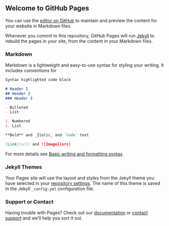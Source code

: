 ## Welcome to GitHub Pages

You can use the [editor on GitHub]({{{editor_url}}}) to maintain and preview the content for your website in Markdown files.

Whenever you commit to this repository, GitHub Pages will run [Jekyll](https://jekyllrb.com/) to rebuild the pages in your site, from the content in your Markdown files.

### Markdown

Markdown is a lightweight and easy-to-use syntax for styling your writing. It includes conventions for

```markdown
Syntax highlighted code block

# Header 1
## Header 2
### Header 3

- Bulleted
- List

1. Numbered
2. List

**Bold** and _Italic_ and `Code` text

[Link](url) and ![Image](src)
```

For more details see [Basic writing and formatting syntax](https://docs.github.com/github/writing-on-github/getting-started-with-writing-and-formatting-on-github/basic-writing-and-formatting-syntax).

### Jekyll Themes

Your Pages site will use the layout and styles from the Jekyll theme you have selected in your [repository settings]({{{repo_settings_url}}}). The name of this theme is saved in the Jekyll `_config.yml` configuration file.

### Support or Contact

Having trouble with Pages? Check out our [documentation]({{{github_help_url}}}) or [contact support](https://support.github.com/contact) and we’ll help you sort it out.

